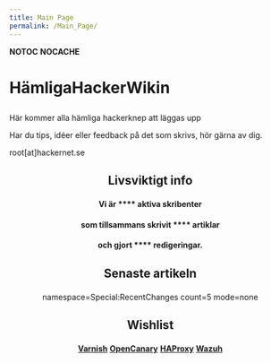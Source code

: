 ```yaml
---
title: Main Page
permalink: /Main_Page/
---
```


__NOTOC__ __NOCACHE__

<div class="container">
<div class="jumbotron">
<h1>

HämligaHackerWikin

</h1>

Här kommer alla hämliga hackerknep att läggas upp

Har du tips, idéer eller feedback på det som skrivs, hör gärna av dig.

root\[at\]hackernet.se

</div>
<div class="row-fluid clearfix" style="width:90%;margin:auto;text-align:center">
<div class="col-md-4">
<h2>

<span class="mw-headline" id="Chart"><span class="far fa-chart-bar"></span></span>
Livsviktigt info

</h2>
<h4 style="border-bottom:none;">

Vi är **** aktiva skribenter

</h4>
<h4 style="border-bottom:none;">

som tillsammans skrivit **** artiklar

</h4>
<h4 style="border-bottom:none;">

och gjort **** redigeringar.

</h4>
</div>
<div class="col-md-4">
<h2>

<span class="mw-headline" id="Guiden"><span class="fas fa-terminal"></span></span>
Senaste artikeln

</h2>

<DynamicPageList> namespace=Special:RecentChanges count=5 mode=none
</DynamicPageList>

</div>
<div class="col-md-4">
<h2>

<span class="mw-headline" id="Wishlist"><span class="fa fa-magic"></span></span>
Wishlist

</h2>

**[Varnish](/Varnish "wikilink")**
**[OpenCanary](/OpenCanary "wikilink")**
**[HAProxy](/HAProxy "wikilink")**
**[Wazuh](/Wazuh "wikilink")**

</div>
</div>